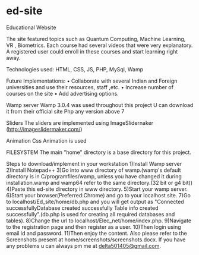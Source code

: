 # ed-site
Educational Website

The site featured topics such as Quantum Computing, Machine Learning, VR , Biometrics.
   Each course had several videos that were very explanatory.   
   A registered user could enroll in these courses and start learning right away.
 
   Technologies used:
   HTML, CSS, JS, PHP, MySql, Wamp
  
Future Implementations:
•	Collaborate with several Indian and Foreign universities and use their resources, staff ,etc.
•	Increase number of courses on the site
•	Add advertising options.

Wamp server
Wamp 3.0.4 was used throughout this project 
U can download it from their official site
Php any version above 7


Sliders
The sliders are implemented using ImageSlidernaker (http://imageslidermaker.com/)

Animation
Css Animation is used 


FILESYSTEM
The main "home" directory is a base directory for this project.



Steps to download/implement in your workstation
1)Install Wamp server 
2)Install Notepad++
3)Go into www directory of wamp.(wamp's default directory is in C/programfiles/wamp, unless you have changed it during installation.wamp and wamp64 refer to the same directory.(32 bit or g4 bit))
4)Paste this ed-site directory in www directory.
5)Start your wamp server.
6)Start your browser(Preferred:Chrome) and go to your localhost site.
7)Go to localhost/Ed_site/home/db.php and you will get output as "Connected successfullyDatabase created successfully Table info created successfully".(db.php is used for creating all required databases and tables).
8)Change the url to localhost/Elec_net/home/index.php.
9)Navigate to the registration page and then register as a user.
10)Then login using email id and password. 
11)Then enjoy the content.
Also please refer to the Screenshots present at home/screenshots/screenshots.docx.
If you have any problems u can always pm me at delta501405@gmail.com.
